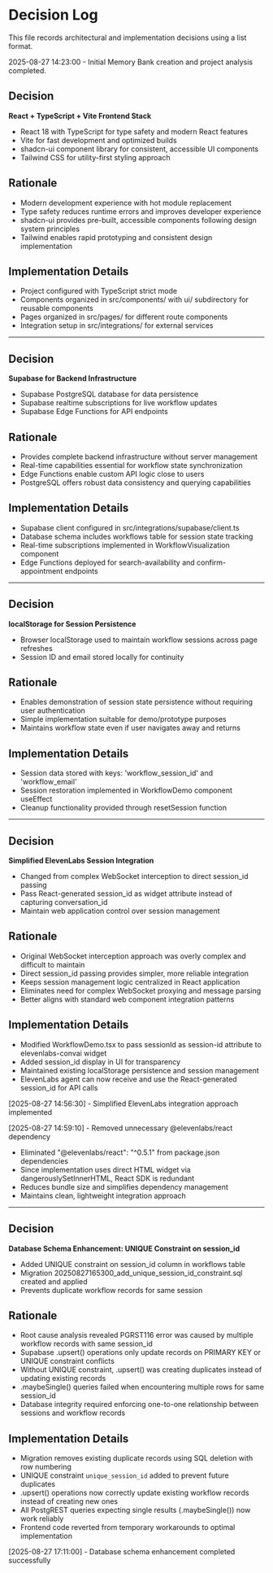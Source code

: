 # Decision Log

This file records architectural and implementation decisions using a list format.

2025-08-27 14:23:00 - Initial Memory Bank creation and project analysis completed.

## Decision

**React + TypeScript + Vite Frontend Stack**
- React 18 with TypeScript for type safety and modern React features
- Vite for fast development and optimized builds
- shadcn-ui component library for consistent, accessible UI components
- Tailwind CSS for utility-first styling approach

## Rationale

- Modern development experience with hot module replacement
- Type safety reduces runtime errors and improves developer experience
- shadcn-ui provides pre-built, accessible components following design system principles
- Tailwind enables rapid prototyping and consistent design implementation

## Implementation Details

- Project configured with TypeScript strict mode
- Components organized in src/components/ with ui/ subdirectory for reusable components
- Pages organized in src/pages/ for different route components
- Integration setup in src/integrations/ for external services

---

## Decision

**Supabase for Backend Infrastructure**
- Supabase PostgreSQL database for data persistence
- Supabase realtime subscriptions for live workflow updates
- Supabase Edge Functions for API endpoints

## Rationale

- Provides complete backend infrastructure without server management
- Real-time capabilities essential for workflow state synchronization
- Edge Functions enable custom API logic close to users
- PostgreSQL offers robust data consistency and querying capabilities

## Implementation Details

- Supabase client configured in src/integrations/supabase/client.ts
- Database schema includes workflows table for session state tracking
- Real-time subscriptions implemented in WorkflowVisualization component
- Edge Functions deployed for search-availability and confirm-appointment endpoints

---

## Decision

**localStorage for Session Persistence**
- Browser localStorage used to maintain workflow sessions across page refreshes
- Session ID and email stored locally for continuity

## Rationale

- Enables demonstration of session state persistence without requiring user authentication
- Simple implementation suitable for demo/prototype purposes
- Maintains workflow state even if user navigates away and returns

## Implementation Details

- Session data stored with keys: 'workflow_session_id' and 'workflow_email'
- Session restoration implemented in WorkflowDemo component useEffect
- Cleanup functionality provided through resetSession function

---

## Decision

**Simplified ElevenLabs Session Integration**
- Changed from complex WebSocket interception to direct session_id passing
- Pass React-generated session_id as widget attribute instead of capturing conversation_id
- Maintain web application control over session management

## Rationale

- Original WebSocket interception approach was overly complex and difficult to maintain
- Direct session_id passing provides simpler, more reliable integration
- Keeps session management logic centralized in React application
- Eliminates need for complex WebSocket proxying and message parsing
- Better aligns with standard web component integration patterns

## Implementation Details

- Modified WorkflowDemo.tsx to pass sessionId as session-id attribute to elevenlabs-convai widget
- Added session_id display in UI for transparency
- Maintained existing localStorage persistence and session management
- ElevenLabs agent can now receive and use the React-generated session_id for API calls

[2025-08-27 14:56:30] - Simplified ElevenLabs integration approach implemented

[2025-08-27 14:59:10] - Removed unnecessary @elevenlabs/react dependency 
- Eliminated "@elevenlabs/react": "^0.5.1" from package.json dependencies
- Since implementation uses direct HTML widget via dangerouslySetInnerHTML, React SDK is redundant
- Reduces bundle size and simplifies dependency management
- Maintains clean, lightweight integration approach

---

## Decision

**Database Schema Enhancement: UNIQUE Constraint on session_id**
- Added UNIQUE constraint on session_id column in workflows table
- Migration 20250827165300_add_unique_session_id_constraint.sql created and applied
- Prevents duplicate workflow records for same session

## Rationale

- Root cause analysis revealed PGRST116 error was caused by multiple workflow records with same session_id
- Supabase .upsert() operations only update records on PRIMARY KEY or UNIQUE constraint conflicts
- Without UNIQUE constraint, .upsert() was creating duplicates instead of updating existing records
- .maybeSingle() queries failed when encountering multiple rows for same session_id
- Database integrity required enforcing one-to-one relationship between sessions and workflow records

## Implementation Details

- Migration removes existing duplicate records using SQL deletion with row numbering
- UNIQUE constraint `unique_session_id` added to prevent future duplicates  
- .upsert() operations now correctly update existing workflow records instead of creating new ones
- All PostgREST queries expecting single results (.maybeSingle()) now work reliably
- Frontend code reverted from temporary workarounds to optimal implementation

[2025-08-27 17:11:00] - Database schema enhancement completed successfully